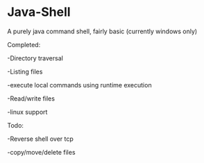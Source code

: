 # Java-Shell
A purely java command shell, fairly basic (currently windows only)

Completed:

-Directory traversal

-Listing files

-execute local commands using runtime execution

-Read/write files

-linux support

Todo:

-Reverse shell over tcp

-copy/move/delete files
